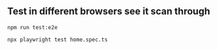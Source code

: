 

## Test in different browsers see it scan through
```
npm run test:e2e
```
```
npx playwright test home.spec.ts 
```
